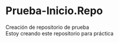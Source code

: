 # Prueba-Inicio.Repo
Creación de repositorio de prueba <br>
Estoy creando este repositorio para práctica
